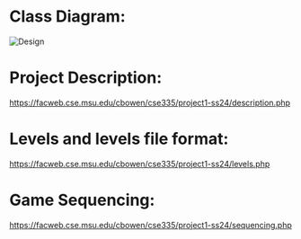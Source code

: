 # Class Diagram:
![Design](https://gitlab.msu.edu/phamhoan/project1/blob/master/Project1VP.png?raw=true)
# Project Description:

https://facweb.cse.msu.edu/cbowen/cse335/project1-ss24/description.php

# Levels and levels file format:

https://facweb.cse.msu.edu/cbowen/cse335/project1-ss24/levels.php

# Game Sequencing:

https://facweb.cse.msu.edu/cbowen/cse335/project1-ss24/sequencing.php

